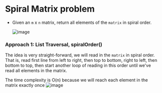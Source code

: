 # Spiral Matrix problem
* Given an `m` x `n` matrix, return all elements of the `matrix` in spiral order.
  
  ![image](https://user-images.githubusercontent.com/25105806/127098278-7fdc9cb1-9465-4e16-9982-1f9732f2552e.png)


### Approach 1: List Traversal, spiralOrder()
The idea is very straight-forward, we will read in the `matrix` in spiral order. That is, read first line from left to right, then top to bottom, right to left, then bottom to top, then start another loop of reading in this order until we've read all elements in the matrix.

The time complexity is O(n) because we will reach each element in the matrix exactly once
![image](https://user-images.githubusercontent.com/25105806/127098523-a541c29c-cb91-4f77-8741-504a8f325374.png)
